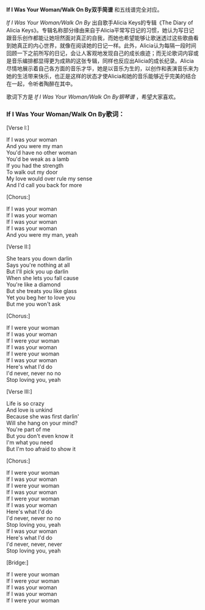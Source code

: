 

**If I Was Your Woman/Walk On By双手简谱** 和五线谱完全对应。

_If I Was Your Woman/Walk On By_ 出自歌手Alicia Keys的专辑《The Diary of Alicia
Keys》。专辑名称部分缘由来自于Alicia平常写日记的习惯，她认为写日记跟音乐创作都能让她坦然面对真正的自我，而她也希望能够让歌迷透过这些歌曲看到她真正的内心世界，就像在阅读她的日记一样。此外，Alicia认为每隔一段时间回顾一下之前所写的日记，会让人客观地发现自己的成长痕迹；而无论歌词内容或是音乐编排都显得更为成熟的这张专辑，同样也反应出Alicia的成长纪录。Alicia尽情地展示着自己各方面的音乐才华，她是以音乐为生的，以创作和表演音乐来为她的生活带来快乐，也正是这样的状态才使Alicia和她的音乐能够近乎完美的结合在一起，令听者陶醉在其中。

歌词下方是 _If I Was Your Woman/Walk On By钢琴谱_ ，希望大家喜欢。

### If I Was Your Woman/Walk On By歌词：

[Verse I:]

If I was your woman  
And you were my man  
You'd have no other woman  
You'd be weak as a lamb  
If you had the strength  
To walk out my door  
My love would over rule my sense  
And I'd call you back for more

[Chorus:]

If I was your woman  
If I was your woman  
If I was your woman  
If I was your woman  
And you were my man, yeah

[Verse II:]

She tears you down darlin  
Says you're nothing at all  
But I'll pick you up darlin  
When she lets you fall cause  
You're like a diamond  
But she treats you like glass  
Yet you beg her to love you  
But me you won't ask

[Chorus:]

If I were your woman  
If I was your woman  
If I were your woman  
If I was your woman  
If I were your woman  
If I was your woman  
Here's what I'd do  
I'd never, never no no  
Stop loving you, yeah

[Verse III:]

Life is so crazy  
And love is unkind  
Because she was first darlin'  
Will she hang on your mind?  
You're part of me  
But you don't even know it  
I'm what you need  
But I'm too afraid to show it

[Chorus:]

If I were your woman  
If I was your woman  
If I were your woman  
If I was your woman  
If I were your woman  
If I was your woman  
Here's what I'd do  
I'd never, never no no  
Stop loving you, yeah  
If I was your woman  
Here's what I'd do  
I'd never, never, never  
Stop loving you, yeah

[Bridge:]

If I were your woman  
If I were your woman  
If I was your woman  
If I was your woman  
If I were your woman

